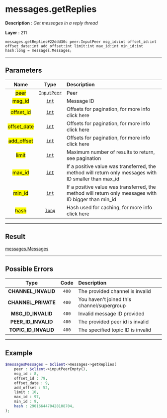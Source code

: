 # messages.getReplies

**Description** : *Get messages in a reply thread*

**Layer** : 211

```tl
messages.getReplies#22ddd30c peer:InputPeer msg_id:int offset_id:int offset_date:int add_offset:int limit:int max_id:int min_id:int hash:long = messages.Messages;
```

---

## Parameters

| Name | Type | Description |
| :---: | :---: | :--- |
| <mark>peer</mark> | [`InputPeer`](type/InputPeer) | Peer |
| <mark>msg_id</mark> | [`int`](type/int) | Message ID |
| <mark>offset_id</mark> | [`int`](type/int) | Offsets for pagination, for more info click here |
| <mark>offset_date</mark> | [`int`](type/int) | Offsets for pagination, for more info click here |
| <mark>add_offset</mark> | [`int`](type/int) | Offsets for pagination, for more info click here |
| <mark>limit</mark> | [`int`](type/int) | Maximum number of results to return, see pagination |
| <mark>max_id</mark> | [`int`](type/int) | If a positive value was transferred, the method will return only messages with ID smaller than max_id |
| <mark>min_id</mark> | [`int`](type/int) | If a positive value was transferred, the method will return only messages with ID bigger than min_id |
| <mark>hash</mark> | [`long`](type/long) | Hash used for caching, for more info click here |

---

## Result

[messages.Messages](type/messages.Messages)

---

## Possible Errors

| Type | Code | Description |
| :---: | :---: | :--- |
| **CHANNEL_INVALID** | `400` | The provided channel is invalid |
| **CHANNEL_PRIVATE** | `400` | You haven't joined this channel/supergroup |
| **MSG_ID_INVALID** | `400` | Invalid message ID provided |
| **PEER_ID_INVALID** | `400` | The provided peer id is invalid |
| **TOPIC_ID_INVALID** | `400` | The specified topic ID is invalid |

---

## Example

```php
$messagesMessages = $client->messages->getReplies(
	peer : $client->inputPeerEmpty(),
	msg_id : 8,
	offset_id : 79,
	offset_date : 9,
	add_offset : 52,
	limit : 10,
	max_id : 97,
	min_id : 9,
	hash : 2901664470428108704,
);
```